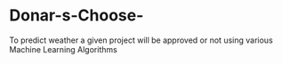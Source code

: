 # Donar-s-Choose-
To predict weather a given project will be approved or not using various Machine Learning Algorithms
